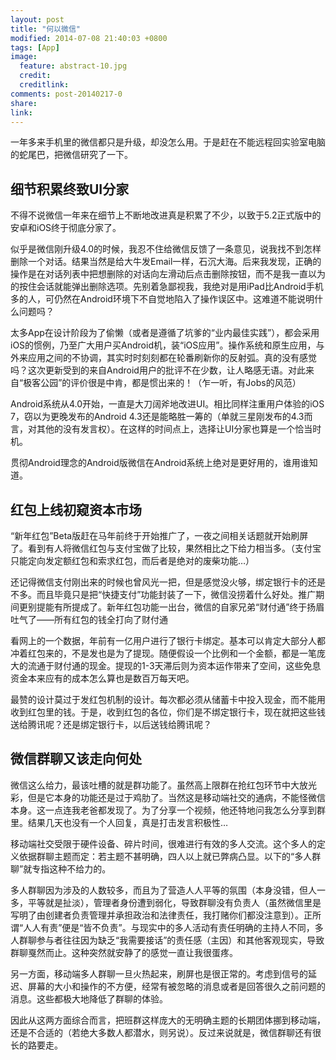 ```yaml
---
layout: post
title: "何以微信"
modified: 2014-07-08 21:40:03 +0800
tags: [App]
image:
  feature: abstract-10.jpg
  credit: 
  creditlink: 
comments: post-20140217-0
share: 
link: 
---
```


一年多来手机里的微信都只是升级，却没怎么用。于是赶在不能远程回实验室电脑的蛇尾巴，把微信研究了一下。

## 细节积累终致UI分家

不得不说微信一年来在细节上不断地改进真是积累了不少，以致于5.2正式版中的安卓和iOS终于彻底分家了。

似乎是微信刚升级4.0的时候，我忍不住给微信反馈了一条意见，说我找不到怎样删除一个对话。结果当然是给大牛发Email一样，石沉大海。后来我发现，正确的操作是在对话列表中把想删除的对话向左滑动后点击删除按钮，而不是我一直以为的按住会话就能弹出删除选项。先别着急鄙视我，我绝对是用iPad比Android手机多的人，可仍然在Android环境下不自觉地陷入了操作误区中。这难道不能说明什么问题吗？

太多App在设计阶段为了偷懒（或者是遵循了坑爹的“业内最佳实践”），都会采用iOS的惯例，乃至广大用户买Android机，装“iOS应用”。操作系统和原生应用，与外来应用之间的不协调，其实时时刻刻都在轮番刷新你的反射弧。真的没有感觉吗？这次更新受到的来自Android用户的批评不在少数，让人略感无语。对此来自“极客公园”的评价很是中肯，都是惯出来的！（乍一听，有Jobs的风范）

Android系统从4.0开始，一直是大刀阔斧地改进UI。相比同样注重用户体验的iOS 7，窃以为更晚发布的Android 4.3还是能略胜一筹的（单就三星刚发布的4.3而言，对其他的没有发言权）。在这样的时间点上，选择让UI分家也算是一个恰当时机。

贯彻Android理念的Android版微信在Android系统上绝对是更好用的，谁用谁知道。

## 红包上线初窥资本市场

“新年红包”Beta版赶在马年前终于开始推广了，一夜之间相关话题就开始刷屏了。看到有人将微信红包与支付宝做了比较，果然相比之下给力相当多。（支付宝只能定向发定额红包和索求红包，而后者是绝对的废柴功能…）

还记得微信支付刚出来的时候也曾风光一把，但是感觉没火够，绑定银行卡的还是不多。而且毕竟只是把“快捷支付”功能封装了一下，微信没捞着什么好处。推广期间更别提能有所提成了。新年红包功能一出台，微信的自家兄弟“财付通”终于扬眉吐气了——所有红包的钱全打向了财付通

看网上的一个数据，年前有一亿用户进行了银行卡绑定。基本可以肯定大部分人都冲着红包来的，不是发也是为了提现。随便假设一个比例和一个金额，都是一笔庞大的流通于财付通的现金。提现的1-3天滞后则为资本运作带来了空间，这些免息资金本来应有的成本怎么算也是数百万每天吧。

最赞的设计莫过于发红包机制的设计。每次都必须从储蓄卡中投入现金，而不能用收到红包里的钱。于是，收到红包的各位，你们是不绑定银行卡，现在就把这些钱送给腾讯呢？还是绑定银行卡，以后送钱给腾讯呢？

## 微信群聊又该走向何处

微信这么给力，最该吐槽的就是群功能了。虽然高上限群在抢红包环节中大放光彩，但是它本身的功能还是过于鸡肋了。当然这是移动端社交的通病，不能怪微信本身。这一点连我老爸都发现了。为了分享一个视频，他还特地问我怎么分享到群里。结果几天也没有一个人回复，真是打击发言积极性…

移动端社交受限于硬件设备、碎片时间，很难进行有效的多人交流。这个多人的定义依据群聊主题而定：若主题不甚明确，四人以上就已弊病凸显。以下的“多人群聊”就专指这种不给力的。

多人群聊因为涉及的人数较多，而且为了营造人人平等的氛围（本身没错，但人一多，平等就是扯淡），管理者身份遭到弱化，导致群聊没有负责人（虽然微信里是写明了由创建者负责管理并承担政治和法律责任，我打赌你们都没注意到）。正所谓“人人有责”便是“皆不负责”。与现实中的多人活动有责任明确的主持人不同，多人群聊参与者往往因为缺乏“我需要接话”的责任感（主因）和其他客观现实，导致群聊戛然而止。这种突然就安静了的感觉一直让我很蛋疼。

另一方面，移动端多人群聊一旦火热起来，刷屏也是很正常的。考虑到信号的延迟、屏幕的大小和操作的不方便，经常有被忽略的消息或者是回答很久之前问题的消息。这些都极大地降低了群聊的体验。

因此从这两方面综合而言，把班群这样庞大的无明确主题的长期团体挪到移动端，还是不合适的（若绝大多数人都潜水，则另说）。反过来说就是，微信群聊还有很长的路要走。
